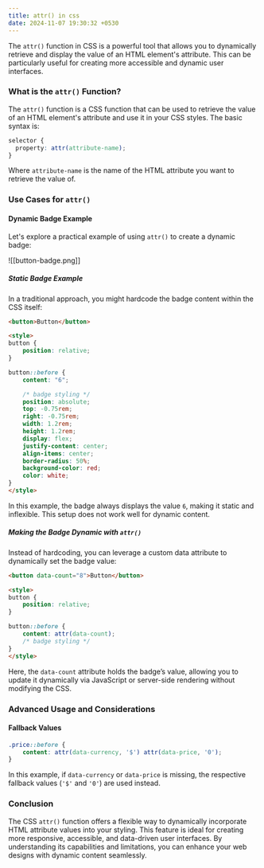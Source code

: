 ```yaml
---
title: attr() in css
date: 2024-11-07 19:30:32 +0530
---
```

The `attr()` function in CSS is a powerful tool that allows you to dynamically retrieve and display the value of an HTML element's attribute. This can be particularly useful for creating more accessible and dynamic user interfaces.

### What is the `attr()` Function?

The `attr()` function is a CSS function that can be used to retrieve the value of an HTML element's attribute and use it in your CSS styles. The basic syntax is:

```css
selector {
  property: attr(attribute-name);
}
```

Where `attribute-name` is the name of the HTML attribute you want to retrieve the value of.

### Use Cases for `attr()`

#### Dynamic Badge Example

Let's explore a practical example of using `attr()` to create a dynamic badge: 

![[button-badge.png]]

##### Static Badge Example
In a traditional approach, you might hardcode the badge content within the CSS itself:

```html
<button>Button</button>

<style>
button {
	position: relative;
}

button::before {
	content: "6";

	/* badge styling */
	position: absolute;
	top: -0.75rem;
	right: -0.75rem;
	width: 1.2rem;
	height: 1.2rem;
	display: flex;
	justify-content: center;
	align-items: center;
	border-radius: 50%;
	background-color: red;
	color: white;
}
</style>
```

In this example, the badge always displays the value `6`, making it static and inflexible. This setup does not work well for dynamic content.

##### Making the Badge Dynamic with `attr()`
Instead of hardcoding, you can leverage a custom data attribute to dynamically set the badge value:

```html
<button data-count="8">Button</button>

<style>
button {
	position: relative;
}

button::before {
	content: attr(data-count);
	/* badge styling */
}
</style>
```

Here, the `data-count` attribute holds the badge’s value, allowing you to update it dynamically via JavaScript or server-side rendering without modifying the CSS.

### Advanced Usage and Considerations
#### Fallback Values

```css
.price::before {
    content: attr(data-currency, '$') attr(data-price, '0');
}
```

In this example, if `data-currency` or `data-price` is missing, the respective fallback values (`'$'` and `'0'`) are used instead.

### Conclusion

The CSS `attr()` function offers a flexible way to dynamically incorporate HTML attribute values into your styling. This feature is ideal for creating more responsive, accessible, and data-driven user interfaces. By understanding its capabilities and limitations, you can enhance your web designs with dynamic content seamlessly.